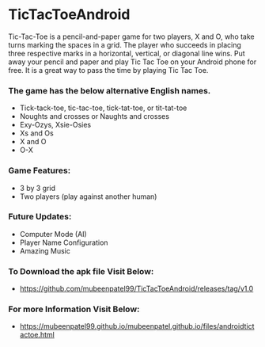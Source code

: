 # TicTacToeAndroid
Tic-Tac-Toe is a pencil-and-paper game for two players, X and O, who take turns marking the spaces in a grid. The player who succeeds in placing three respective marks in a horizontal, vertical, or diagonal line wins. Put away your pencil and paper and play Tic Tac Toe on your Android phone for free. It is a great way to pass the time by playing Tic Tac Toe.

### The game has the below alternative English names.

* Tick-tack-toe, tic-tac-toe, tick-tat-toe, or tit-tat-toe
* Noughts and crosses or Naughts and crosses
* Exy-Ozys, Xsie-Osies
* Xs and Os
* X and O
* O-X

### Game Features:
* 3 by 3 grid
* Two players (play against another human)

### Future Updates:
* Computer Mode (AI)
* Player Name Configuration
* Amazing Music

### To Download the apk file Visit Below:
* <https://github.com/mubeenpatel99/TicTacToeAndroid/releases/tag/v1.0>

### For more Information Visit Below:
* <https://mubeenpatel99.github.io/mubeenpatel.github.io/files/androidtictactoe.html>
